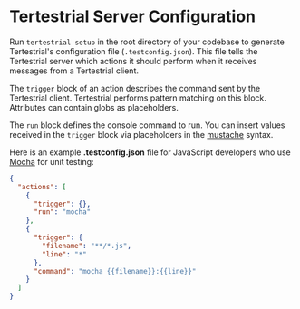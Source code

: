 # Tertestrial Server Configuration

Run <code type="tertestrial-command">tertestrial setup</code> in the root
directory of your codebase to generate Tertestrial's configuration file
(<code type="repo/existing-file">.testconfig.json</code>). This file tells the
Tertestrial server which actions it should perform when it receives messages
from a Tertestrial client.

The `trigger` block of an action describes the command sent by the Tertestrial
client. Tertestrial performs pattern matching on this block. Attributes can
contain globs as placeholders.

The `run` block defines the console command to run. You can insert values
received in the `trigger` block via placeholders in the
[mustache](https://mustache.github.io) syntax.

Here is an example **.testconfig.json** file for JavaScript developers who use
[Mocha](https://mochajs.org) for unit testing:

```json
{
  "actions": [
    {
      "trigger": {},
      "run": "mocha"
    },
    {
      "trigger": {
        "filename": "**/*.js",
        "line": "*"
      },
      "command": "mocha {{filename}}:{{line}}"
    }
  ]
}
```
